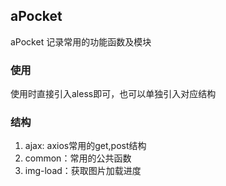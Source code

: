 ## aPocket

aPocket 记录常用的功能函数及模块


### 使用
使用时直接引入aless即可，也可以单独引入对应结构

### 结构
1. ajax: axios常用的get,post结构
2. common：常用的公共函数
3. img-load：获取图片加载进度

